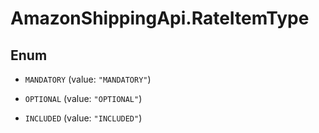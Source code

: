 # AmazonShippingApi.RateItemType

## Enum


* `MANDATORY` (value: `"MANDATORY"`)

* `OPTIONAL` (value: `"OPTIONAL"`)

* `INCLUDED` (value: `"INCLUDED"`)


